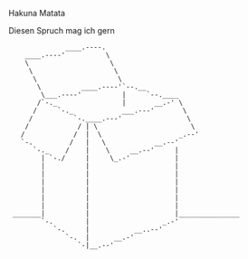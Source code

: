 Hakuna Matata

Diesen Spruch mag ich gern









                  ____.----.
        ____.----'          \
        \                    \
         \                    \
          \                    \
           \          ____.----'`--.__
            \___.----'          |     `--.____
           /`-._                |       __.-' \
          /     `-._            ___.---'       \
         /          `-.____.---'                \
        /            / | \                       \
       /            /  |  \                   _.--'
       `-.         /   |   \            __.--'
          `-._    /    |    \     __.--'     |
            | `-./     |     \_.-'           |
            |          |                     |
            |          |                     |
            |          |                     |
            |          |                     |
            |          |                     |  
            |          |                     |
     _______|          |                     |_______________
            `-.        |                  _.-'
               `-.     |           __..--'
                  `-.  |      __.-'
                     `-|__.--'
